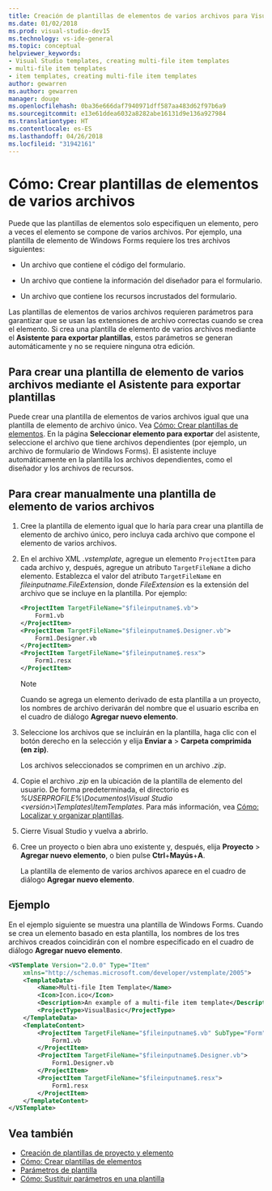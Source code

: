 ```yaml
---
title: Creación de plantillas de elementos de varios archivos para Visual Studio
ms.date: 01/02/2018
ms.prod: visual-studio-dev15
ms.technology: vs-ide-general
ms.topic: conceptual
helpviewer_keywords:
- Visual Studio templates, creating multi-file item templates
- multi-file item templates
- item templates, creating multi-file item templates
author: gewarren
ms.author: gewarren
manager: douge
ms.openlocfilehash: 0ba36e666daf7940971dff587aa483d62f97b6a9
ms.sourcegitcommit: e13e61ddea6032a8282abe16131d9e136a927984
ms.translationtype: HT
ms.contentlocale: es-ES
ms.lasthandoff: 04/26/2018
ms.locfileid: "31942161"
---
```

# <a name="how-to-create-multi-file-item-templates"></a>Cómo: Crear plantillas de elementos de varios archivos

Puede que las plantillas de elementos solo especifiquen un elemento, pero a veces el elemento se compone de varios archivos. Por ejemplo, una plantilla de elemento de Windows Forms requiere los tres archivos siguientes:

- Un archivo que contiene el código del formulario.

- Un archivo que contiene la información del diseñador para el formulario.

- Un archivo que contiene los recursos incrustados del formulario.

Las plantillas de elementos de varios archivos requieren parámetros para garantizar que se usan las extensiones de archivo correctas cuando se crea el elemento. Si crea una plantilla de elemento de varios archivos mediante el **Asistente para exportar plantillas**, estos parámetros se generan automáticamente y no se requiere ninguna otra edición.

## <a name="to-create-a-multi-file-item-template-by-using-the-export-template-wizard"></a>Para crear una plantilla de elemento de varios archivos mediante el Asistente para exportar plantillas

Puede crear una plantilla de elementos de varios archivos igual que una plantilla de elemento de archivo único. Vea [Cómo: Crear plantillas de elementos](../ide/how-to-create-item-templates.md). En la página **Seleccionar elemento para exportar** del asistente, seleccione el archivo que tiene archivos dependientes (por ejemplo, un archivo de formulario de Windows Forms). El asistente incluye automáticamente en la plantilla los archivos dependientes, como el diseñador y los archivos de recursos.

## <a name="to-manually-create-a-multi-file-item-template"></a>Para crear manualmente una plantilla de elemento de varios archivos

1. Cree la plantilla de elemento igual que lo haría para crear una plantilla de elemento de archivo único, pero incluya cada archivo que compone el elemento de varios archivos.

1. En el archivo XML *.vstemplate*, agregue un elemento `ProjectItem` para cada archivo y, después, agregue un atributo `TargetFileName` a dicho elemento. Establezca el valor del atributo `TargetFileName` en *$fileinputname$.FileExtension*, donde *FileExtension* es la extensión del archivo que se incluye en la plantilla. Por ejemplo:

    ```xml
    <ProjectItem TargetFileName="$fileinputname$.vb">
        Form1.vb
    </ProjectItem>
    <ProjectItem TargetFileName="$fileinputname$.Designer.vb">
        Form1.Designer.vb
    </ProjectItem>
    <ProjectItem TargetFileName="$fileinputname$.resx">
        Form1.resx
    </ProjectItem>
    ```

     > [!NOTE]
     > Cuando se agrega un elemento derivado de esta plantilla a un proyecto, los nombres de archivo derivarán del nombre que el usuario escriba en el cuadro de diálogo **Agregar nuevo elemento**.

1. Seleccione los archivos que se incluirán en la plantilla, haga clic con el botón derecho en la selección y elija **Enviar a** > **Carpeta comprimida (en zip)**.

   Los archivos seleccionados se comprimen en un archivo *.zip*.

1. Copie el archivo *.zip* en la ubicación de la plantilla de elemento del usuario. De forma predeterminada, el directorio es *%USERPROFILE%\Documentos\Visual Studio \<versión\>\Templates\ItemTemplates*. Para más información, vea [Cómo: Localizar y organizar plantillas](../ide/how-to-locate-and-organize-project-and-item-templates.md).

1. Cierre Visual Studio y vuelva a abrirlo.

1. Cree un proyecto o bien abra uno existente y, después, elija **Proyecto** > **Agregar nuevo elemento**, o bien pulse **Ctrl**+**Mayús**+**A**.

   La plantilla de elemento de varios archivos aparece en el cuadro de diálogo **Agregar nuevo elemento**.

## <a name="example"></a>Ejemplo

En el ejemplo siguiente se muestra una plantilla de Windows Forms. Cuando se crea un elemento basado en esta plantilla, los nombres de los tres archivos creados coincidirán con el nombre especificado en el cuadro de diálogo **Agregar nuevo elemento**.

```xml
<VSTemplate Version="2.0.0" Type="Item"
    xmlns="http://schemas.microsoft.com/developer/vstemplate/2005">
    <TemplateData>
        <Name>Multi-file Item Template</Name>
        <Icon>Icon.ico</Icon>
        <Description>An example of a multi-file item template</Description>
        <ProjectType>VisualBasic</ProjectType>
    </TemplateData>
    <TemplateContent>
        <ProjectItem TargetFileName="$fileinputname$.vb" SubType="Form">
            Form1.vb
        </ProjectItem>
        <ProjectItem TargetFileName="$fileinputname$.Designer.vb">
            Form1.Designer.vb
        </ProjectItem>
        <ProjectItem TargetFileName="$fileinputname$.resx">
            Form1.resx
        </ProjectItem>
    </TemplateContent>
</VSTemplate>
```

## <a name="see-also"></a>Vea también

- [Creación de plantillas de proyecto y elemento](../ide/creating-project-and-item-templates.md)
- [Cómo: Crear plantillas de elementos](../ide/how-to-create-item-templates.md)
- [Parámetros de plantilla](../ide/template-parameters.md)
- [Cómo: Sustituir parámetros en una plantilla](../ide/how-to-substitute-parameters-in-a-template.md)